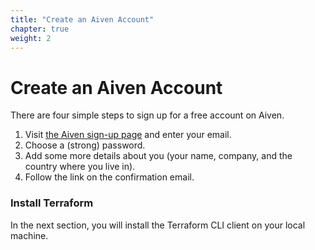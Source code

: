 ```yaml
---
title: "Create an Aiven Account" 
chapter: true
weight: 2 
---
```


# Create an Aiven Account 

There are four simple steps to sign up for a free account on Aiven.

1. Visit [the Aiven sign-up page](https://console.aiven.io/signup) and enter your email.
2. Choose a (strong) password.
3. Add some more details about you (your name, company, and the country where you live in).
4. Follow the link on the confirmation email.

### Install Terraform 
In the next section, you will install the Terraform CLI client on your local machine.
